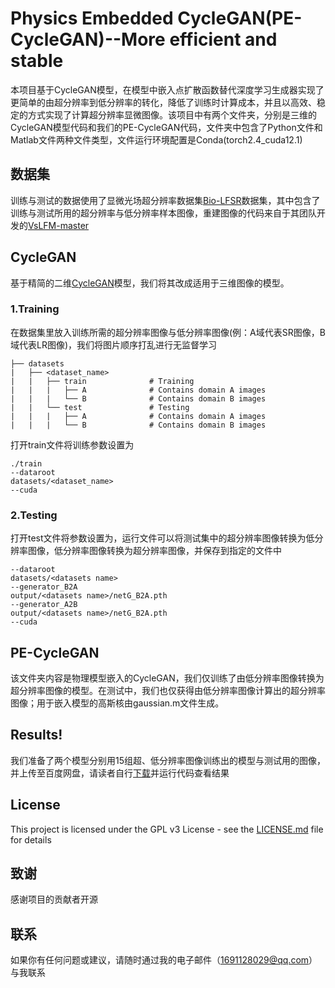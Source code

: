 # Physics Embedded CycleGAN(PE-CycleGAN)--More efficient and stable

本项目基于CycleGAN模型，在模型中嵌入点扩散函数替代深度学习生成器实现了更简单的由超分辨率到低分辨率的转化，降低了训练时计算成本，并且以高效、稳定的方式实现了计算超分辨率显微图像。该项目中有两个文件夹，分别是三维的CycleGAN模型代码和我们的PE-CycleGAN代码，文件夹中包含了Python文件和Matlab文件两种文件类型，文件运行环境配置是Conda(torch2.4_cuda12.1)

## 数据集
训练与测试的数据使用了显微光场超分辨率数据集[Bio-LFSR](https://zenodo.org/records/7233421)数据集，其中包含了训练与测试所用的超分辨率与低分辨率样本图像，重建图像的代码来自于其团队开发的[VsLFM-master](https://github.com/THU-IBCS/VsLFM-master)

## CycleGAN
基于精简的二维[CycleGAN](https://github.com/aitorzip/PyTorch-CycleGAN.git)模型，我们将其改成适用于三维图像的模型。
### 1.Training
在数据集里放入训练所需的超分辨率图像与低分辨率图像(例：A域代表SR图像，B域代表LR图像)，我们将图片顺序打乱进行无监督学习

```
├── datasets                   
|   ├── <dataset_name>        
|   |   ├── train              # Training
|   |   |   ├── A              # Contains domain A images
|   |   |   └── B              # Contains domain B images
|   |   └── test               # Testing
|   |   |   ├── A              # Contains domain A images
|   |   |   └── B              # Contains domain B images
```

打开train文件将训练参数设置为

```
./train 
--dataroot 
datasets/<dataset_name>
--cuda
```

### 2.Testing

打开test文件将参数设置为，运行文件可以将测试集中的超分辨率图像转换为低分辨率图像，低分辨率图像转换为超分辨率图像，并保存到指定的文件中

```
--dataroot
datasets/<datasets name>
--generator_B2A
output/<datasets name>/netG_B2A.pth
--generator_A2B
output/<datasets name>/netG_B2A.pth
--cuda
```

## PE-CycleGAN

该文件夹内容是物理模型嵌入的CycleGAN，我们仅训练了由低分辨率图像转换为超分辨率图像的模型。在测试中，我们也仅获得由低分辨率图像计算出的超分辨率图像；用于嵌入模型的高斯核由gaussian.m文件生成。

## Results!

我们准备了两个模型分别用15组超、低分辨率图像训练出的模型与测试用的图像，并上传至百度网盘，请读者自行[下载](https://pan.baidu.com/s/1Ev7ou1Ew5eNQn58ikqgcKQ?pwd=ahjw )并运行代码查看结果

## License

This project is licensed under the GPL v3 License - see the [LICENSE.md]() file for details

## 致谢

感谢项目的贡献者开源

## 联系

如果你有任何问题或建议，请随时通过我的电子邮件（1691128029@qq.com）与我联系
